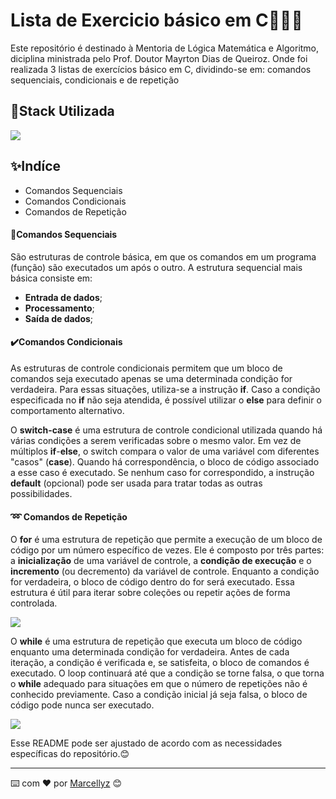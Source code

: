 # Lista de Exercicio básico em C📝🤩🌟

Este repositório é destinado à Mentoria de Lógica Matemática e Algoritmo, diciplina ministrada pelo Prof. Doutor Mayrton Dias de Queiroz. Onde foi realizada 3 listas de exercícios básico em C, dividindo-se em: comandos sequenciais, condicionais e de repetição

## 📍Stack Utilizada

<div>
    <img [Linguagem C] src="https://img.shields.io/badge/C-00599C?style=for-the-badge&logo=c&logoColor=white">
</div>

## ✨Indíce

- Comandos Sequenciais
- Comandos Condicionais
- Comandos de Repetição

#### 🚀Comandos Sequenciais

São estruturas de controle básica, em que os comandos em um programa (função) são executados um após o outro. A estrutura sequencial mais básica consiste em:

- **Entrada de dados**;
- **Processamento**;
- **Saída de dados**;

#### ✔️Comandos Condicionais

As estruturas de controle condicionais permitem que um bloco de comandos seja executado apenas se uma determinada condição for verdadeira. Para essas situações, utiliza-se a instrução **if**. Caso a condição especificada no **if** não seja atendida, é possível utilizar o **else** para definir o comportamento alternativo.

O **switch-case** é uma estrutura de controle condicional utilizada quando há várias condições a serem verificadas sobre o mesmo valor. Em vez de múltiplos **if**-**else**, o switch compara o valor de uma variável com diferentes "casos" (**case**). Quando há correspondência, o bloco de código associado a esse caso é executado. Se nenhum caso for correspondido, a instrução **default** (opcional) pode ser usada para tratar todas as outras possibilidades.

#### ➿ Comandos de Repetição
O **for** é uma estrutura de repetição que permite a execução de um bloco de código por um número específico de vezes. Ele é composto por três partes: a **inicialização** de uma variável de controle, a **condição de execução** e o **incremento** (ou decremento) da variável de controle. Enquanto a condição for verdadeira, o bloco de código dentro do for será executado. Essa estrutura é útil para iterar sobre coleções ou repetir ações de forma controlada.

<div>
    <img [fluxo em For] src="https://wiki.sj.ifsc.edu.br/images/e/ed/FluxogramaComandoFor-Eraldo.jpg">
</div>

O **while** é uma estrutura de repetição que executa um bloco de código enquanto uma determinada condição for verdadeira. Antes de cada iteração, a condição é verificada e, se satisfeita, o bloco de comandos é executado. O loop continuará até que a condição se torne falsa, o que torna o **while** adequado para situações em que o número de repetições não é conhecido previamente. Caso a condição inicial já seja falsa, o bloco de código pode nunca ser executado.

<div>
    <img [Fluxo em While] src="https://lh3.googleusercontent.com/proxy/0gCg2A--h4v76va1TXBGHqvTyM8Fhb8T4hpKrPW_OQ1CumGtgqYVQZFU3sDqf12P3yTNH_5CSrtexeF6O3MJzo-DmTnFkgk8oh2ijWZ-JSAbNcTFqG3sfL02xRp16aGGFp_rYnDi9FQ-v9TI">
</div>

Esse README pode ser ajustado de acordo com as necessidades específicas do repositório.😊

---
⌨️ com ❤️ por [Marcellyz](https://gist.github.com/Marcellyz) 😊